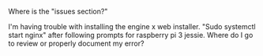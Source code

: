 Where is the "issues section?"

I'm having trouble with installing the engine x web installer. "Sudo systemctl start nginx" after following prompts for raspberry pi 3 jessie. 
 Where do I go to review or properly document my error?